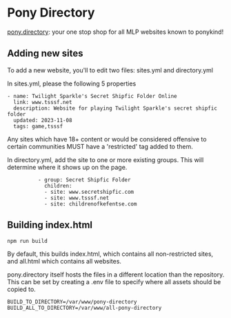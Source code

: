 # Pony Directory #

[pony.directory](https://pony.directory): your one stop shop for all MLP websites known to ponykind!

## Adding new sites ##
To add a new website, you'll to edit two files: sites.yml and directory.yml 

In sites.yml, please the following 5 properties 

```
- name: Twilight Sparkle's Secret Shipfic Folder Online
  link: www.tsssf.net
  description: Website for playing Twilight Sparkle's secret shipfic folder
  updated: 2023-11-08
  tags: game,tsssf
```

Any sites which have 18+ content or would be considered offensive to certain communities MUST have a 'restricted' tag added to them.

In directory.yml, add the site to one or more existing groups. This will determine where it shows up on the page.

```
          - group: Secret Shipfic Folder
            children:              
            - site: www.secretshipfic.com
            - site: www.tsssf.net
            - site: childrenofkefentse.com
```

## Building index.html ##
`npm run build`

By default, this builds index.html, which contains all non-restricted sites, and all.html which contains all websites.

pony.directory itself hosts the files in a different location than the repository. This can be set by creating a .env file to specify
where all assets should be copied to. 

```
BUILD_TO_DIRECTORY=/var/www/pony-directory
BUILD_ALL_TO_DIRECTORY=/var/www/all-pony-directory
```